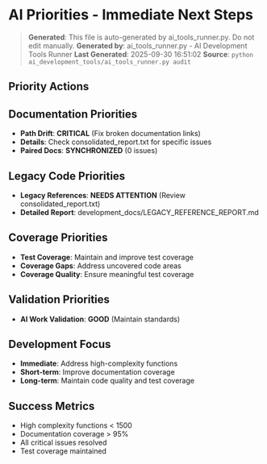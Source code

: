 # AI Priorities - Immediate Next Steps

> **Generated**: This file is auto-generated by ai_tools_runner.py. Do not edit manually.
> **Generated by**: ai_tools_runner.py - AI Development Tools Runner
> **Last Generated**: 2025-09-30 16:51:02
> **Source**: `python ai_development_tools/ai_tools_runner.py audit`

## Priority Actions
## Documentation Priorities
- **Path Drift**: **CRITICAL** (Fix broken documentation links)
- **Details**: Check consolidated_report.txt for specific issues
- **Paired Docs**: **SYNCHRONIZED** (0 issues)

## Legacy Code Priorities
- **Legacy References**: **NEEDS ATTENTION** (Review consolidated_report.txt)
- **Detailed Report**: development_docs/LEGACY_REFERENCE_REPORT.md

## Coverage Priorities
- **Test Coverage**: Maintain and improve test coverage
- **Coverage Gaps**: Address uncovered code areas
- **Coverage Quality**: Ensure meaningful test coverage

## Validation Priorities
- **AI Work Validation**: **GOOD** (Maintain standards)

## Development Focus
- **Immediate**: Address high-complexity functions
- **Short-term**: Improve documentation coverage
- **Long-term**: Maintain code quality and test coverage

## Success Metrics
- High complexity functions < 1500
- Documentation coverage > 95%
- All critical issues resolved
- Test coverage maintained
